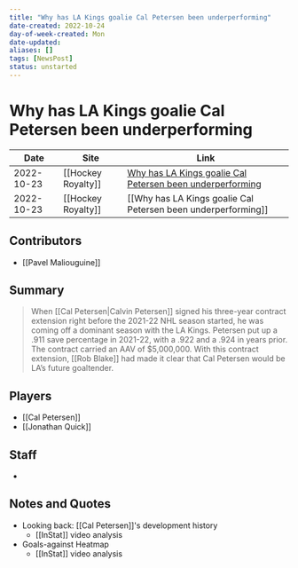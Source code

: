 ```yaml
---
title: "Why has LA Kings goalie Cal Petersen been underperforming"
date-created: 2022-10-24
day-of-week-created: Mon
date-updated: 
aliases: []
tags: [NewsPost]
status: unstarted
---
```


# Why has LA Kings goalie Cal Petersen been underperforming

| Date       | Site               | Link                                                                                                                                                         |
| ---------- | ------------------ | ------------------------------------------------------------------------------------------------------------------------------------------------------------ |
| 2022-10-23 | [[Hockey Royalty]] | [Why has LA Kings goalie Cal Petersen been underperforming](https://hockeyroyalty.com/2022/10/23/why-has-la-kings-goalie-cal-petersen-been-underperforming/) |
| 2022-10-23 | [[Hockey Royalty]] | [[Why has LA Kings goalie Cal Petersen been underperforming]]                                                                                                |

## Contributors
- [[Pavel Maliouguine]]


## Summary
> When [[Cal Petersen|Calvin Petersen]] signed his three-year contract extension right before the 2021-22 NHL season started, he was coming off a dominant season with the LA Kings. Petersen put up a .911 save percentage in 2021-22, with a .922 and a .924 in years prior. The contract carried an AAV of $5,000,000. With this contract extension, [[Rob Blake]] had made it clear that Cal Petersen would be LA’s future goaltender.


## Players
- [[Cal Petersen]]
- [[Jonathan Quick]]


## Staff
- 


## Notes and Quotes
- Looking back: [[Cal Petersen]]'s development history
	- [[InStat]] video analysis
- Goals-against Heatmap
	- [[InStat]] video analysis

